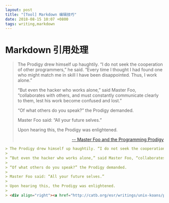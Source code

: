 ```yaml
---
layout: post
title: "[Tool] Markdown 编辑技巧"
date: 2018-08-15 10:07 +0800
tags: writing,markdown
---
```


# Markdown 引用处理

> The Prodigy drew himself up haughtily. “I do not seek the cooperation of other programmers,” he said. “Every time I thought I had found one who might match me in skill I have been disappointed. Thus, I work alone.”
>
> “But even the hacker who works alone,” said Master Foo, “collaborates with others, and must constantly communicate clearly to them, lest his work become confused and lost.”
>
> “Of what others do you speak?” the Prodigy demanded.
>
> Master Foo said: “All your future selves.”
>
> Upon hearing this, the Prodigy was enlightened.
>
> <div align="right"><a href="http://catb.org/esr/writings/unix-koans/prodigy.html"> -- Master Foo and the Programming Prodigy</a></div>

```markdown
> The Prodigy drew himself up haughtily. “I do not seek the cooperation of other programmers,” he said. “Every time I thought I had found one who might match me in skill I have been disappointed. Thus, I work alone.”
>
> “But even the hacker who works alone,” said Master Foo, “collaborates with others, and must constantly communicate clearly to them, lest his work become confused and lost.”
>
> “Of what others do you speak?” the Prodigy demanded.
>
> Master Foo said: “All your future selves.”
>
> Upon hearing this, the Prodigy was enlightened.
>
> <div align="right"><a href="http://catb.org/esr/writings/unix-koans/prodigy.html"> -- Master Foo and the Programming Prodigy</a></div>
```